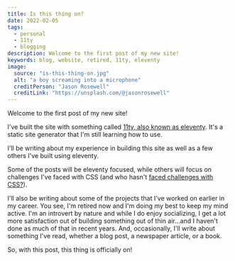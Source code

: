 ```yaml
---
title: Is this thing on?
date: 2022-02-05
tags:
  - personal
  - 11ty
  - blogging
description: Welcome to the first post of my new site!
keywords: blog, website, retired, 11ty, eleventy
image:
  source: "is-this-thing-on.jpg"
  alt: "a boy screaming into a microphone"
  creditPerson: "Jason Rosewell"
  creditLink: "https://unsplash.com/@jasonrosewell"
---
```


Welcome to the first post of my new site!

I've built the site with something called [11ty, also known as eleventy](https://www.11ty.dev/). It's a static site generator that I'm still learning how to use.

I'll be writing about my experience in building this site as well as a few others I've built using eleventy.

Some of the posts will be eleventy focused, while others will focus on challenges I've faced with CSS (and who hasn't [faced challenges with CSS?](https://blog.sethcorker.com/what-makes-css-difficult-for-web-developers/)).

I'll also be writing about some of the projects that I've worked on earlier in my career. You see, I'm retired now and I'm doing my best to keep my mind active. I'm an introvert by nature and while I do enjoy socializing, I get a lot more satisfaction out of building something out of thin air...and I haven't done as much of that in recent years. And, occasionally, I'll write about something I've read, whether a blog post, a newspaper article, or a book.

So, with this post, this thing is officially on!
